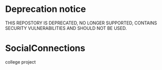 # Deprecation notice
THIS REPOSTORY IS DEPRECATED, NO LONGER SUPPORTED, CONTAINS SECURITY VULNERABILITIES AND SHOULD NOT BE USED.

# SocialConnections
college project

